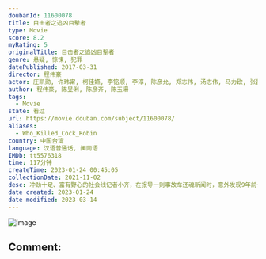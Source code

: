 ```yaml
---
doubanId: 11600078
title: 目击者之追凶目擊者
type: Movie
score: 8.2
myRating: 5
originalTitle: 目击者之追凶目擊者
genre: 悬疑, 惊悚, 犯罪
datePublished: 2017-03-31
director: 程伟豪
actor: 庄凯勋, 许玮甯, 柯佳嬿, 李铭顺, 李淳, 陈彦允, 郑志伟, 汤志伟, 马力欧, 张昌缅
author: 程伟豪, 陈昱俐, 陈彦齐, 陈玉珊
tags:
  - Movie
state: 看过
url: https://movie.douban.com/subject/11600078/
aliases:
  - Who_Killed_Cock_Robin
country: 中国台湾
language: 汉语普通话, 闽南语
IMDb: tt5576318
time: 117分钟
createTime: 2023-01-24 00:45:05
collectionDate: 2021-11-02
desc: 冲劲十足、富有野心的社会线记者小齐，在报导一则事故车还魂新闻时，意外发现9年前一宗肇事逃逸命案并不单纯，虽然提案不被长官邱哥重视，但相信直觉的小齐找上菜鸟警员阿纬帮忙，并说服女主管Maggie连手调查...
date created: 2023-01-24
date modified: 2023-03-14
---
```


![image](p2494647817.jpg)

Comment:
---
